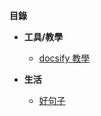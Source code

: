 <!-- docs/_sidebar.md -->

**目錄**

* **工具/教學**    
    * [docsify 教學](/Tools&Teaching/docsify.md)

* **生活**
    * [好句子](/life/good-sentence.md)
